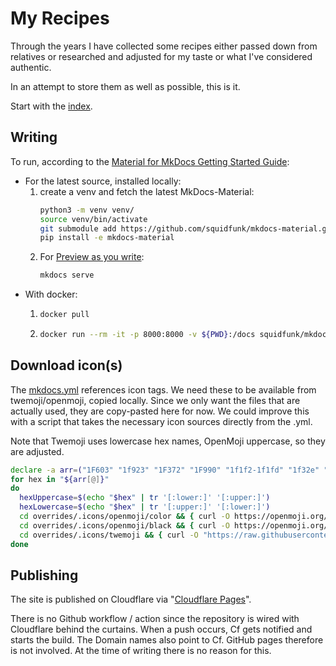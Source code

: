 # My Recipes

Through the years I have collected some recipes either passed down from relatives or researched and adjusted for my taste or what I've considered authentic.

In an attempt to store them as well as possible, this is it.

Start with the [index](docs/index.md).

## Writing

To run, according to the [Material for MkDocs Getting Started Guide](https://squidfunk.github.io/mkdocs-material/getting-started/):

- For the latest source, installed locally:
   1. create a venv and fetch the latest MkDocs-Material:
      ```bash
      python3 -m venv venv/
      source venv/bin/activate
      git submodule add https://github.com/squidfunk/mkdocs-material.git
      pip install -e mkdocs-material
      ```
   2. For [Preview as you write](https://squidfunk.github.io/mkdocs-material/creating-your-site/#previewing-as-you-write):
      ```bash
      mkdocs serve
      ```
- With docker:
  1. ```bash
     docker pull
     ```
  2. ```bash
     docker run --rm -it -p 8000:8000 -v ${PWD}:/docs squidfunk/mkdocs-material
     ```

## Download icon(s)

The [mkdocs.yml](mkdocs.yml) references icon tags. We need these to be available from twemoji/openmoji, copied locally. Since we only want the files that are actually used, they are copy-pasted here for now. We could improve this with a script that takes the necessary icon sources directly from the .yml.

Note that Twemoji uses lowercase hex names, OpenMoji uppercase, so they are adjusted.

```bash
declare -a arr=("1F603" "1f923" "1F372" "1F990" "1f1f2-1f1fd" "1f32e" "1f1ea-1f1f8" "1f958" "1f1e9-1f1ea" "1f1e8-1f1ed" "1f1e8-1f1f3" "1f35a" "1f1fa-1f1f8" "1f1e8-1f1fa" "1f1ee-1f1f9")
for hex in "${arr[@]}"
do
  hexUppercase=$(echo "$hex" | tr '[:lower:]' '[:upper:]')
  hexLowercase=$(echo "$hex" | tr '[:upper:]' '[:lower:]')
  cd overrides/.icons/openmoji/color && { curl -O https://openmoji.org/data/color/svg/$hexUppercase.svg ; cd -; }
  cd overrides/.icons/openmoji/black && { curl -O https://openmoji.org/data/black/svg/$hexUppercase.svg ; cd -; }
  cd overrides/.icons/twemoji && { curl -O "https://raw.githubusercontent.com/twitter/twemoji/refs/heads/master/assets/svg/$hexLowercase.svg" ; cd -; }
done
```

## Publishing

The site is published on Cloudflare via "[Cloudflare Pages](https://developers.cloudflare.com/pages/framework-guides/deploy-an-mkdocs-site/#deploy-with-cloudflare-pages)".

There is no Github workflow / action since the repository is wired with Cloudflare behind the curtains. When a push occurs, Cf gets notified and starts the build. The Domain names also point to Cf. GitHub pages therefore is not involved.
At the time of writing there is no reason for this.
